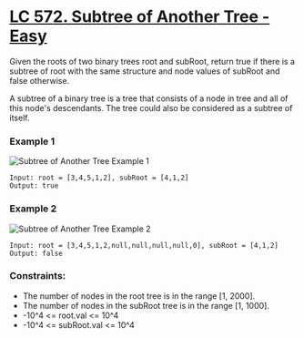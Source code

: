 # [LC 572. Subtree of Another Tree - Easy](https://leetcode.com/problems/subtree-of-another-tree/description/)

Given the roots of two binary trees root and subRoot, return true if there is a subtree of root with the same structure and node values of subRoot and false otherwise.  

A subtree of a binary tree is a tree that consists of a node in tree and all of this node's descendants. The tree could also be considered as a subtree of itself.  
### Example 1

![Subtree of Another Tree Example 1](https://assets.leetcode.com/uploads/2021/04/28/subtree1-tree.jpg)  

```
Input: root = [3,4,5,1,2], subRoot = [4,1,2]
Output: true
```

### Example 2 

![Subtree of Another Tree Example 2](https://assets.leetcode.com/uploads/2021/04/28/subtree2-tree.jpg)

```
Input: root = [3,4,5,1,2,null,null,null,null,0], subRoot = [4,1,2]
Output: false
```


### Constraints:

- The number of nodes in the root tree is in the range [1, 2000].
- The number of nodes in the subRoot tree is in the range [1, 1000].
- -10^4 <= root.val <= 10^4
- -10^4 <= subRoot.val <= 10^4